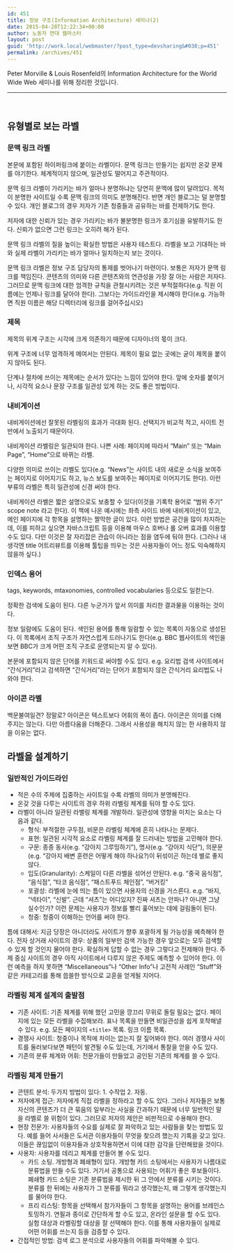 ```yaml
---
id: 451
title: 정보 구조(Information Architecture) 세미나(2)
date: 2015-04-28T12:22:34+00:00
author: 노동자 연대 웹마스터
layout: post
guid: 'http://work.local/webmaster/?post_type=devsharing&#038;p=451'
permalink: /archives/451
---
```

Peter Morville & Louis Rosenfeld의 Information Architecture for the World Wide Web 세미나를 위해 정리한 것입니다.

* * *

&nbsp;

## 유형별로 보는 라벨 

### 문맥 링크 라벨 

본문에 포함된 하이퍼링크에 붙이는 라벨이다. 문맥 링크는 만들기는 쉽지만 온갖 문제를 야기한다. 체계적이지 않으며, 일관성도 떨어지고 주관적이다.

문맥 링크 라벨이 가리키는 바가 얼마나 분명하냐는 당연히 문맥에 많이 달려있다. 목적이 분명한 사이트일 수록 문맥 링크의 의미도 분명해진다. 반면 개인 블로그는 덜 분명할 수 있다. 개인 블로그의 경우 저자가 기존 청중들과 공유하는 바를 전제하기도 한다.

저자에 대한 신뢰가 있는 경우 가리키는 바가 불분명한 링크가 호기심을 유발하기도 한다. 신뢰가 없으면 그런 링크는 오히려 해가 된다.

문맥 링크 라벨의 질을 높이는 확실한 방법은 사용자 테스트다. 라벨을 보고 기대하는 바와 실제 라벨이 가리키는 바가 얼마나 일치하는지 보는 것이다.

문맥 링크 라벨은 정보 구조 담당자의 통제를 벗어나기 마련이다. 보통은 저자가 문맥 링크를 책임진다. 콘텐츠의 의미와 다른 콘텐츠와의 연관성을 가장 잘 아는 사람은 저자다. 그러므로 문맥 링크에 대한 엄격한 규칙을 관철시키려는 것은 부적절하다(e.g. 직원 이름에는 언제나 링크를 달아야 한다). 그보다는 가이드라인을 제시해야 한다(e.g. 가능하면 직원 이름은 해당 디렉터리에 링크를 걸어주십시오)

### 제목 

제목의 위계 구조는 시각에 크게 의존하기 때문에 디자이너의 몫이 크다.

위계 구조에 너무 엄격하게 메여서는 안된다. 제목이 필요 없는 곳에는 굳이 제목을 붙이지 않아도 된다.

단계나 절차에 쓰이는 제목에는 순서가 있다는 느낌이 있어야 한다. 앞에 숫자를 붙이거나, 시각적 요소나 문장 구조를 일관성 있게 하는 것도 좋은 방법이다.

### 내비게이션 

내비게이션에선 잘못된 라벨링의 효과가 극대화 된다. 선택지가 비교적 적고, 사이트 전반에서 노출되기 때문이다.

내비게이션 라벨링은 일관되야 한다. 나쁜 사례: 페이지에 따라서 “Main” 또는 “Main Page”, “Home”으로 바뀌는 라벨.

다양한 의미로 쓰이는 라벨도 있다(e.g. “News”는 사이트 내의 새로운 소식을 보여주는 페이지로 이어지기도 하고, 뉴스 보도를 보여주는 페이지로 이어지기도 한다). 이런 부류의 라벨은 특히 일관성에 신경 써야 한다.

내비게이션 라벨은 짧은 설명으로도 보충할 수 있다(이것을 기록학 용어로 “범위 주기” scope note 라고 한다). 이 책에 나온 예시에는 좌측 사이드 바에 내비게이션이 있고, 메인 페이지에 각 항목을 설명하는 짤막한 글이 있다. 이런 방법은 공간을 많이 차지하는데, 이를 피하고 싶으면 자바스크립트 등을 이용해 마우스 호버나 롤 오버 효과를 이용할 수도 있다. 다만 이것은 잘 자리잡은 관습이 아니라는 점을 염두에 둬야 한다. (그러나 내 생각엔 title 어트리뷰트를 이용해 툴팁을 띄우는 것은 사용자들이 어느 정도 익숙해하지 않을까 싶다.)

### 인덱스 용어 

tags, keywords, mtaxonomies, controlled vocabularies 등으로도 일컫는다.

정확한 검색에 도움이 된다. 다른 누군가가 앞서 의미를 처리한 결과물을 이용하는 것이다.

정보 일람에도 도움이 된다. 색인된 용어를 통해 일람할 수 있는 목록이 자동으로 생성된다. 이 목록에서 조직 구조가 자연스럽게 드러나기도 한다(e.g. BBC 웹사이트의 색인을 보면 BBC가 크게 어떤 조직 구조로 운영되는지 알 수 있다).

본문에 포함되지 않은 단어를 키워드로 써야할 수도 있다. e.g. 요리법 검색 사이트에서 “간식거리”라고 검색하면 “간식거리”라는 단어가 포함되지 않은 간식거리 요리법도 나와야 한다.

### 아이콘 라벨 

백문불여일견? 정말로? 아이콘은 텍스트보다 어휘의 폭이 좁다. 아이콘은 의미를 더해주지는 않는다. 다만 아름다움을 더해준다. 그래서 사용성을 해치지 않는 한 사용하지 않을 이유는 없다.

## 라벨을 설계하기 

### 일반적인 가이드라인 

  * 적은 수의 주제에 집중하는 사이트일 수록 라벨의 의미가 분명해진다.
  * 온갖 것을 다루는 사이트의 경우 하위 라벨링 체계를 둬야 할 수도 있다.
  * 라벨이 아니라 일관된 라벨링 체계를 개발하라. 일관성에 영향을 미치는 요소는 다음과 같다. 
      * 형식: 부적절한 구두점, 비문은 라벨링 체계에 흔히 나타나는 문제다.
      * 표현: 일관된 시각적 요소로 라벨링 체계를 잘 드러내는 방법을 고민해야 한다.
      * 구문: 종종 동사(e.g. “강아지 그루밍하기”), 명사(e.g. “강아지 식단”), 의문문(e.g. “강아지 배변 훈련은 어떻게 해야 하나요?)이 뒤섞이곤 하는데 별로 좋지 않다.
      * 입도(Granularity): 스케일이 다른 라벨을 섞어선 안된다. e.g. “중국 음식점”, “음식점”, “타코 음식점”, “패스트푸드 체인점”, “버거킹”
      * 포괄성: 라벨에 눈에 띄는 틈이 있으면 사용자의 신경을 거스른다. e.g. “바지, “넥타이”, “신발”. 근데 “셔츠”는 어디있지? 진짜 셔츠는 안파나? 아니면 그냥 실수인가? 이런 문제는 사용자가 정보를 빨리 훑어보는 데에 걸림돌이 된다.
      * 청중: 청중이 이해하는 언어를 써야 한다.

틈에 대해서: 지금 당장은 아니더라도 사이트가 향후 포괄하게 될 가능성을 예측해야 한다. 전자 상거래 사이트의 경우: 상품의 일부만 검색 가능한 경우 앞으로는 모두 검색할 수 있게 할 것인지 물어야 한다. 확실하게 답할 수 없는 경우 그렇다고 전제해야 한다. 주제 중심 사이트의 경우 아직 사이트에서 다루지 않은 주제도 예측할 수 있어야 한다. 이런 예측을 하지 못하면 “Miscellaneous”나 “Other Info”나 고전적 사례인 “Stuff”와 같은 카테고리를 통해 씁쓸한 방식으로 교훈을 얻게될 지어다.

### 라벨링 체계 설계의 출발점 

  * 기존 사이트: 기존 체계를 위해 했던 고민을 깡끄리 무위로 돌릴 필요는 없다. 페이지에 있는 모든 라벨을 수집해보라. 표나 목록을 만들면 비일관성을 쉽게 포착해낼 수 있다. e.g. 모든 페이지의 `<title>` 목록. 링크 이름 목록.
  * 경쟁사 사이트: 청중이나 목적에 차이는 없는지 잘 짚어봐야 한다. 여러 경쟁사 사이트를 둘러보다보면 패턴이 발견될 수도 있는데, 거기에서 통찰을 얻을 수도 있다.
  * 기존의 분류 체계와 어휘: 전문가들이 만들었고 공인된 기존의 체계를 쓸 수 있다.

### 라벨링 체계 만들기 

  * 콘텐트 분석: 두가지 방법이 있다: 1. 수작업 2. 자동.
  * 저자에게 접근: 저자에게 직접 라벨을 정하라고 할 수도 있다. 그러나 저자들은 보통 자신의 콘텐츠가 더 큰 묶음의 일부라는 사실을 간과하기 때문에 너무 일반적인 말을 라벨로 쓸 위험이 있다. 그러므로 저자의 제안은 비판적으로 수용해야 한다.
  * 현장 전문가: 사용자들의 수요를 실제로 잘 파악하고 있는 사람들을 찾는 방법도 있다. 예를 들어 사서들은 도서관 이용자들이 무엇을 찾으려 했는지 기록을 갖고 있다. 이들은 끊임없이 이용자들과 상호작용하면서 이에 대한 감각을 단련해왔을 것이다.
  * 사용자: 사용자를 데리고 체계를 만들어 볼 수도 있다. 
      * 카드 소팅. 개방형과 폐쇄형이 있다. 개방형 카드 소팅에서는 사용자가 나름대로 분류법을 만들 수도 있다. 거기서 공통으로 사용되는 어휘가 좋은 후보들이다. 폐쇄형 카드 소팅은 기존 분류법을 제시한 뒤 그 안에서 분류를 시키는 것이다. 분류를 한 뒤에는 사용자가 그 분류를 뭐라고 생각했는지, 왜 그렇게 생각했는지를 물어야 한다.
      * 프리 리스팅: 항목을 선택해서 참가자들이 그 항목을 설명하는 용어를 브레인스토밍하기. 연필과 종이로 간단하게 할 수도 있고, 온라인 설문을 할 수도 있다. 실험 대상과 라벨링할 대상을 잘 선택해야 한다. 이를 통해 사용자들이 실제로 어떤 어휘를 쓰는지 등을 검증할 수 있다.
  * 간접적인 방법: 검색 로그 분석으로 사용자들의 어휘를 파악해볼 수 있다.